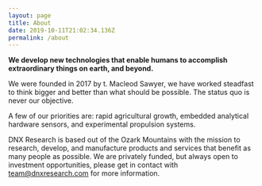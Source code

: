 ```yaml
---
layout: page
title: About
date: 2019-10-11T21:02:34.136Z
permalink: /about
---
```

**We develop new technologies that enable humans to accomplish extraordinary things on earth, and beyond.**

We were founded in 2017 by t. Macleod Sawyer, we have worked steadfast to think bigger and better than what should be possible. The status quo is never our objective.

A few of our priorities are: rapid agricultural growth, embedded analytical hardware sensors, and experimental propulsion systems. 

DNX Research is based out of the Ozark Mountains with the mission to research, develop, and manufacture products and services that benefit as many people as possible. We are privately funded, but always open to investment opportunities, please get in contact with <a href="mailto:team@dnxresearch.com">team@dnxresearch.com</a> for more information.
